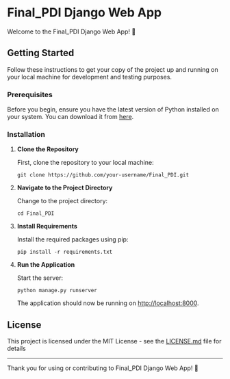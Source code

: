 # Final_PDI Django Web App

Welcome to the Final_PDI Django Web App! 🚀

## Getting Started

Follow these instructions to get your copy of the project up and running on your local machine for development and testing purposes.

### Prerequisites

Before you begin, ensure you have the latest version of Python installed on your system. You can download it from [here](https://www.python.org/downloads/).

### Installation

1. **Clone the Repository**

   First, clone the repository to your local machine:
   ```
   git clone https://github.com/your-username/Final_PDI.git
   ```

2. **Navigate to the Project Directory**

   Change to the project directory:
   ```
   cd Final_PDI
   ```

3. **Install Requirements**

   Install the required packages using pip:
   ```
   pip install -r requirements.txt
   ```

4. **Run the Application**

   Start the server:
   ```
   python manage.py runserver
   ```

   The application should now be running on [http://localhost:8000](http://localhost:8000).


## License

This project is licensed under the MIT License - see the [LICENSE.md](LICENSE.md) file for details

---

Thank you for using or contributing to Final_PDI Django Web App! 🌟
```
